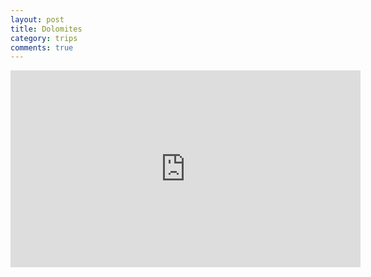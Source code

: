 ```yaml
---
layout: post
title: Dolomites
category: trips
comments: true
---
```


<iframe width="560" height="315" src="https://www.youtube.com/embed/dd4GfO3s0qk" frameborder="0" allow="accelerometer; autoplay; encrypted-media; gyroscope; picture-in-picture" allowfullscreen></iframe>

